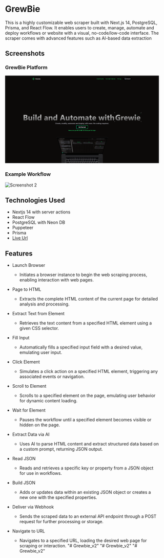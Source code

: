 # GrewBie

This is a highly customizable web scraper built with Next.js 14, PostgreSQL, Prisma, and React Flow. It enables users to create, manage, automate and deploy workflows or website with a visual, no-code/low-code interface. The scraper comes with advanced features such as AI-based data extraction

## Screenshots

### GrewBie Platform

![GrewBie Platform](./public/landingpage.png)

### Example Workflow

![Screenshot 2](https://github.com/user-attachments/assets/ecf9c093-d03e-4ee0-bd71-48f1d0b38538)

## Technologies Used

- Nextjs 14 with server actions
- React Flow
- PostgreSQL with Neon DB
- Puppeteer
- Prisma
- [Live Url](https://flowscrape.kartikpawar.dev/)

## Features

- Launch Browser

  - Initiates a browser instance to begin the web scraping process, enabling interaction with web pages.

- Page to HTML

  - Extracts the complete HTML content of the current page for detailed analysis and processing.

- Extract Text from Element

  - Retrieves the text content from a specified HTML element using a given CSS selector.

- Fill Input

  - Automatically fills a specified input field with a desired value, emulating user input.

- Click Element

  - Simulates a click action on a specified HTML element, triggering any associated events or navigation.

- Scroll to Element

  - Scrolls to a specified element on the page, emulating user behavior for dynamic content loading.

- Wait for Element

  - Pauses the workflow until a specified element becomes visible or hidden on the page.

- Extract Data via AI

  - Uses AI to parse HTML content and extract structured data based on a custom prompt, returning JSON output.

- Read JSON

  - Reads and retrieves a specific key or property from a JSON object for use in workflows.

- Build JSON

  - Adds or updates data within an existing JSON object or creates a new one with the specified properties.

- Deliver via Webhook

  - Sends the scraped data to an external API endpoint through a POST request for further processing or storage.

- Navigate to URL

  - Navigates to a specified URL, loading the desired web page for scraping or interaction.
"# Grewbie_v2" 
"# Grewbie_v2" 
"# Grewbie_v2" 
